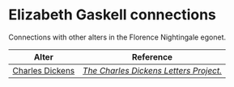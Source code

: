 # Elizabeth Gaskell connections
Connections with other alters in the Florence Nightingale egonet.

| Alter  | Reference|
| ------------- |------------- |
| [Charles Dickens](https://github.com/altealo/CharlesDickens/blob/master/README.md)|[*The Charles Dickens Letters Project.*](http://dickensletters.com/letters/elizabeth-gaskell-18-march-1852)|
